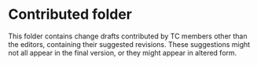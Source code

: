 # Contributed folder

This folder contains change drafts contributed by TC members other than the editors,
containing their suggested revisions.
These suggestions might not all appear in the final version,
or they might appear in altered form.